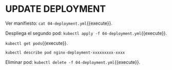 # UPDATE DEPLOYMENT

Ver manifiesto:
`cat 04-deployment.yml`{{execute}}.

Despliega el segundo pod:
`kubectl apply -f 04-deployment.yml`{{execute}}.

`kubectl get pods`{{execute}}.

`kubectl describe pod nginx-deployment-xxxxxxxxx-xxxx`

Eliminar pod:
`kubectl delete -f 04-deployment.yml`{{execute}}.

